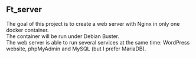 ## Ft_server

The goal of this project is to create a web server with Nginx in only one docker container.<br>
The container will be run under Debian Buster.<br>
The web server is able to run several services at the same time: WordPress website, phpMyAdmin and MySQL (but I prefer MariaDB).

